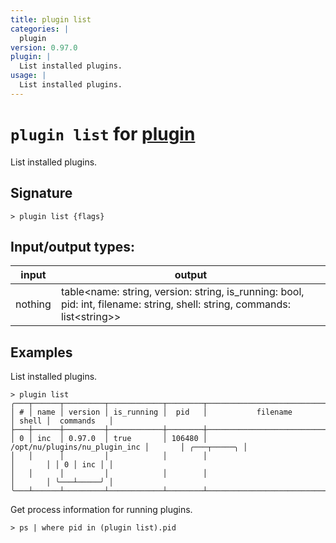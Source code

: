 ```yaml
---
title: plugin list
categories: |
  plugin
version: 0.97.0
plugin: |
  List installed plugins.
usage: |
  List installed plugins.
---
```

<!-- This file is automatically generated. Please edit the command in https://github.com/nushell/nushell instead. -->

# `plugin list` for [plugin](/commands/categories/plugin.md)

<div class='command-title'>List installed plugins.</div>

## Signature

```> plugin list {flags} ```


## Input/output types:

| input   | output                                                                                                                    |
| ------- | ------------------------------------------------------------------------------------------------------------------------- |
| nothing | table\<name: string, version: string, is_running: bool, pid: int, filename: string, shell: string, commands: list\<string\>\> |

## Examples

List installed plugins.
```nu
> plugin list
╭───┬──────┬─────────┬────────────┬────────┬───────────────────────────────┬───────┬─────────────╮
│ # │ name │ version │ is_running │  pid   │           filename            │ shell │  commands   │
├───┼──────┼─────────┼────────────┼────────┼───────────────────────────────┼───────┼─────────────┤
│ 0 │ inc  │ 0.97.0  │ true       │ 106480 │ /opt/nu/plugins/nu_plugin_inc │       │ ╭───┬─────╮ │
│   │      │         │            │        │                               │       │ │ 0 │ inc │ │
│   │      │         │            │        │                               │       │ ╰───┴─────╯ │
╰───┴──────┴─────────┴────────────┴────────┴───────────────────────────────┴───────┴─────────────╯

```

Get process information for running plugins.
```nu
> ps | where pid in (plugin list).pid

```
